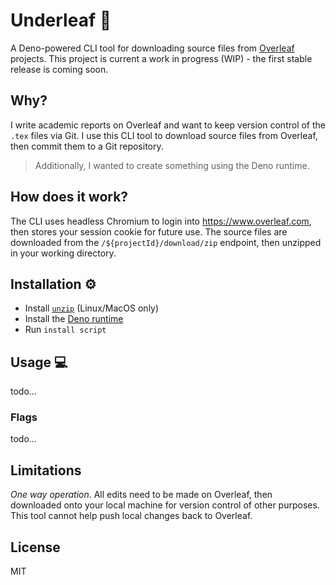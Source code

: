 # Underleaf :fallen_leaf:

A Deno-powered CLI tool for downloading source files from
[Overleaf](https://www.overleaf.com/) projects. This project is current a work
in progress (WIP) - the first stable release is coming soon.

## Why?

I write academic reports on Overleaf and want to keep version control of the
`.tex` files via Git. I use this CLI tool to download source files from
Overleaf, then commit them to a Git repository.

> Additionally, I wanted to create something using the Deno runtime.

## How does it work?

The CLI uses headless Chromium to login into https://www.overleaf.com, then
stores your session cookie for future use. The source files are downloaded from
the `/${projectId}/download/zip` endpoint, then unzipped in your working
directory.

## Installation :gear:

- Install [`unzip`](https://linux.die.net/man/1/unzip) (Linux/MacOS only)
- Install the
  [Deno runtime](https://deno.land/manual/getting_started/installation)
- Run `install script`

## Usage :computer:

todo...

### Flags

todo...

## Limitations

_One way operation_. All edits need to be made on Overleaf, then downloaded onto
your local machine for version control of other purposes. This tool cannot help
push local changes back to Overleaf.

## License

MIT
